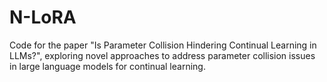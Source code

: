 # N-LoRA
Code for the paper "Is Parameter Collision Hindering Continual Learning in LLMs?", exploring novel approaches to address parameter collision issues in large language models for continual learning.
